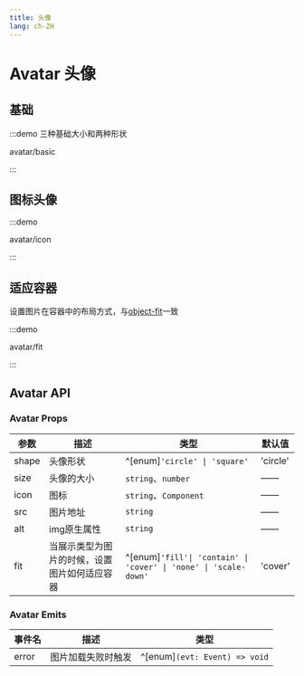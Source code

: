 ```yaml
---
title: 头像
lang: ch-ZH
---
```


# Avatar 头像

## 基础

:::demo 三种基础大小和两种形状

avatar/basic

:::

## 图标头像

:::demo

avatar/icon

:::

## 适应容器

设置图片在容器中的布局方式，与[object-fit](https://developer.mozilla.org/en-US/docs/Web/CSS/object-fit)一致

:::demo

avatar/fit

:::

## Avatar API

### Avatar Props

| 参数  | 描述                                         | 类型                                                             | 默认值   |
| ----- | -------------------------------------------- | ---------------------------------------------------------------- | -------- |
| shape | 头像形状                                     | ^[enum]`'circle' \| 'square'`                                    | 'circle' |
| size  | 头像的大小                                   | `string`、`number`                                               | ——       |
| icon  | 图标                                         | `string`、`Component`                                            | ——       |
| src   | 图片地址                                     | `string`                                                         | ——       |
| alt   | img原生属性                                  | `string`                                                         | ——       |
| fit   | 当展示类型为图片的时候，设置图片如何适应容器 | ^[enum]`'fill'\| 'contain' \| 'cover' \| 'none' \| 'scale-down'` | 'cover'  |

### Avatar Emits

| 事件名 | 描述               | 类型                          |
| ------ | ------------------ | ----------------------------- |
| error  | 图片加载失败时触发 | ^[enum]`(evt: Event) => void` |
